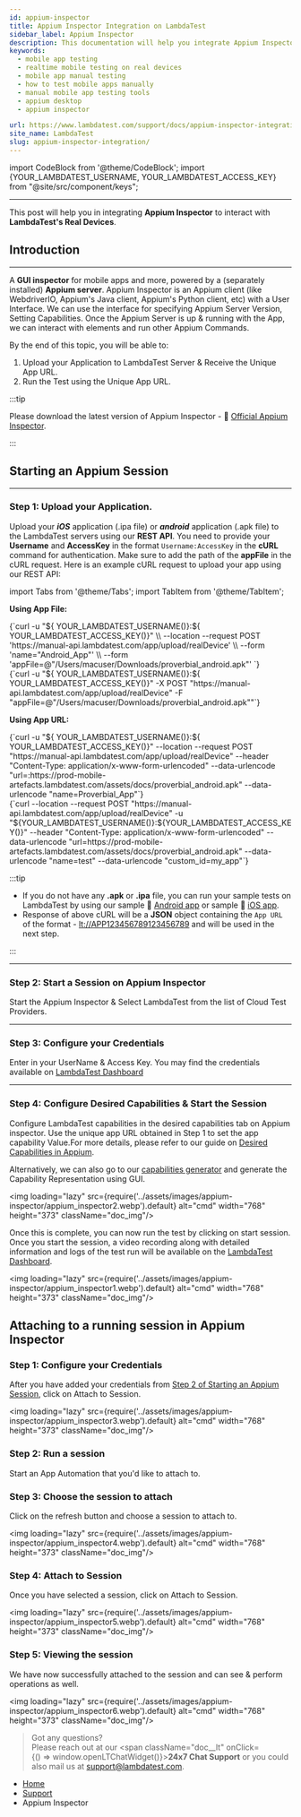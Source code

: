 ```yaml
---
id: appium-inspector
title: Appium Inspector Integration on LambdaTest
sidebar_label: Appium Inspector
description: This documentation will help you integrate Appium Inspector with LambdaTest to interact with LambdaTest's Real Devices. With LambdaTest mobile testing cloud, you can test your mobile applications on wide range of real Android and iOS devices.
keywords:
  - mobile app testing
  - realtime mobile testing on real devices
  - mobile app manual testing
  - how to test mobile apps manually
  - manual mobile app testing tools
  - appium desktop
  - appium inspector

url: https://www.lambdatest.com/support/docs/appium-inspector-integration/
site_name: LambdaTest
slug: appium-inspector-integration/
---
```


import CodeBlock from '@theme/CodeBlock';
import {YOUR_LAMBDATEST_USERNAME, YOUR_LAMBDATEST_ACCESS_KEY} from "@site/src/component/keys";

<script type="application/ld+json"
      dangerouslySetInnerHTML={{ __html: JSON.stringify({
       "@context": "https://schema.org",
        "@type": "BreadcrumbList",
        "itemListElement": [{
          "@type": "ListItem",
          "position": 1,
          "name": "Home",
          "item": "https://www.lambdatest.com"
        },{
          "@type": "ListItem",
          "position": 2,
          "name": "Support",
          "item": "https://www.lambdatest.com/support/docs/"
        },{
          "@type": "ListItem",
          "position": 3,
          "name": "Appium Inspector Integration on LambdaTest",
          "item": "https://www.lambdatest.com/support/docs/appium-inspector-integration/"
        }]
      })
    }}
></script>

---

This post will help you in integrating **Appium Inspector** to interact with **LambdaTest's Real Devices**.

## Introduction

---

A **GUI inspector** for mobile apps and more, powered by a (separately installed) **Appium server**. Appium Inspector is an Appium client (like WebdriverIO, Appium's Java client, Appium's Python client, etc) with a User Interface. We can use the interface for specifying Appium Server Version, Setting Capabilities. Once the Appium Server is up & running with the App, we can interact with elements and run other Appium Commands.

By the end of this topic, you will be able to:

1. Upload your Application to LambdaTest Server & Receive the Unique App URL.
2. Run the Test using the Unique App URL.

:::tip

Please download the latest version of Appium Inspector - :link: [Official Appium Inspector](https://github.com/appium/appium-inspector/releases).

:::

## Starting an Appium Session

---

### Step 1: Upload your Application.

Upload your **_iOS_** application (.ipa file) or **_android_** application (.apk file) to the LambdaTest servers using our **REST API**. You need to provide your **Username** and **AccessKey** in the format `Username:AccessKey` in the **cURL** command for authentication. Make sure to add the path of the **appFile** in the cURL request. Here is an example cURL request to upload your app using our REST API:

import Tabs from '@theme/Tabs';
import TabItem from '@theme/TabItem';

**Using App File:**

<Tabs className="docs__val" groupId="os">
<TabItem value="macos" label="Linux / MacOS" default>

<div className="lambdatest__codeblock">
<CodeBlock className="language-bash">
{`curl -u "${ YOUR_LAMBDATEST_USERNAME()}:${ YOUR_LAMBDATEST_ACCESS_KEY()}" \\
--location --request POST 'https://manual-api.lambdatest.com/app/upload/realDevice' \\
--form 'name="Android_App"' \\
--form 'appFile=@"/Users/macuser/Downloads/proverbial_android.apk"' 
`}
</CodeBlock>
</div>

</TabItem>

<TabItem value="windows" label="Windows" default>
<div className="lambdatest__codeblock">
<CodeBlock className="language-powershell">
{`curl -u "${ YOUR_LAMBDATEST_USERNAME()}:${ YOUR_LAMBDATEST_ACCESS_KEY()}" -X POST "https://manual-api.lambdatest.com/app/upload/realDevice" -F "appFile=@"/Users/macuser/Downloads/proverbial_android.apk""`}
</CodeBlock>
</div>
</TabItem>
</Tabs>

**Using App URL:**

<Tabs className="docs__val" groupId="os">
<TabItem value="macos" label="Linux / MacOS" default>

<div className="lambdatest__codeblock">
<CodeBlock className="language-bash">
{`curl -u "${ YOUR_LAMBDATEST_USERNAME()}:${ YOUR_LAMBDATEST_ACCESS_KEY()}" --location --request POST "https://manual-api.lambdatest.com/app/upload/realDevice" --header "Content-Type: application/x-www-form-urlencoded" --data-urlencode "url=:https://prod-mobile-artefacts.lambdatest.com/assets/docs/proverbial_android.apk" --data-urlencode "name=Proverbial_App"`}
</CodeBlock>
</div>

</TabItem>

<TabItem value="windows" label="Windows" default>
<div className="lambdatest__codeblock">
<CodeBlock className="language-powershell">
{`curl --location --request POST "https://manual-api.lambdatest.com/app/upload/realDevice" -u "${YOUR_LAMBDATEST_USERNAME()}:${YOUR_LAMBDATEST_ACCESS_KEY()}" --header "Content-Type: application/x-www-form-urlencoded" --data-urlencode "url=https://prod-mobile-artefacts.lambdatest.com/assets/docs/proverbial_android.apk" --data-urlencode "name=test" --data-urlencode "custom_id=my_app"`}
</CodeBlock>
</div>
</TabItem>
</Tabs>

:::tip

- If you do not have any **.apk** or **.ipa** file, you can run your sample tests on LambdaTest by using our sample :link: [Android app](https://prod-mobile-artefacts.lambdatest.com/assets/docs/proverbial_android.apk) or sample :link: [iOS app](https://prod-mobile-artefacts.lambdatest.com/assets/docs/proverbial_ios.ipa).
- Response of above cURL will be a **JSON** object containing the `App URL` of the format - <lt://APP123456789123456789> and will be used in the next step.

:::

---

### Step 2: Start a Session on Appium Inspector

Start the Appium Inspector & Select LambdaTest from the list of Cloud Test Providers.

---

### Step 3: Configure your Credentials

Enter in your UserName & Access Key. You may find the credentials available on [LambdaTest Dashboard](https://appautomation.lambdatest.com/)

---

### Step 4: Configure Desired Capabilities & Start the Session

Configure LambdaTest capabilities in the desired capabilities tab on Appium inspector. Use the unique app URL obtained in Step 1 to set the app capability Value.For more details, please refer to our guide on [Desired Capabilities in Appium](https://www.lambdatest.com/support/docs/desired-capabilities-in-appium/).

Alternatively, we can also go to our [capabilities generator](https://www.lambdatest.com/capabilities-generator/) and generate the Capability Representation using GUI.

<img loading="lazy" src={require('../assets/images/appium-inspector/appium_inspector2.webp').default} alt="cmd" width="768" height="373" className="doc_img"/>

Once this is complete, you can now run the test by clicking on start session. Once you start the session, a video recording along with detailed information and logs of the test run will be available on the [LambdaTest Dashboard](https://appautomation.lambdatest.com/build).

<img loading="lazy" src={require('../assets/images/appium-inspector/appium_inspector1.webp').default} alt="cmd" width="768" height="373" className="doc_img"/>

## Attaching to a running session in Appium Inspector

### Step 1: Configure your Credentials
After you have added your credentials from [Step 2 of Starting an Appium Session](https://www.lambdatest.com/support/docs/appium-inspector-integration/#attaching-to-a-running-session-in-appium-inspector), click on Attach to Session.

<img loading="lazy" src={require('../assets/images/appium-inspector/appium_inspector3.webp').default} alt="cmd" width="768" height="373" className="doc_img"/>

### Step 2: Run a session
Start an App Automation that you'd like to attach to.

### Step 3: Choose the session to attach
Click on the refresh button and choose a session to attach to.

<img loading="lazy" src={require('../assets/images/appium-inspector/appium_inspector4.webp').default} alt="cmd" width="768" height="373" className="doc_img"/>

### Step 4: Attach to Session
Once you have selected a session, click on Attach to Session.

<img loading="lazy" src={require('../assets/images/appium-inspector/appium_inspector5.webp').default} alt="cmd" width="768" height="373" className="doc_img"/>

### Step 5: Viewing the session
We have now successfully attached to the session and can see & perform operations as well.

<img loading="lazy" src={require('../assets/images/appium-inspector/appium_inspector6.webp').default} alt="cmd" width="768" height="373" className="doc_img"/>

> Got any questions?<br/>
> Please reach out at our <span className="doc\_\_lt" onClick={() => window.openLTChatWidget()}>**24x7 Chat Support**</span> or you could also mail us at [support@lambdatest.com](https://support.lambdatest.com/).

<nav aria-label="breadcrumbs">
  <ul className="breadcrumbs">
    <li className="breadcrumbs__item">
      <a className="breadcrumbs__link" target="_self" href="https://www.lambdatest.com">
        Home
      </a>
    </li>
    <li className="breadcrumbs__item">
      <a className="breadcrumbs__link" target="_self" href="https://www.lambdatest.com/support/docs/">
        Support
      </a>
    </li>
    <li className="breadcrumbs__item breadcrumbs__item--active">
      <span className="breadcrumbs__link">
      Appium Inspector </span>
    </li>
  </ul>
</nav>
